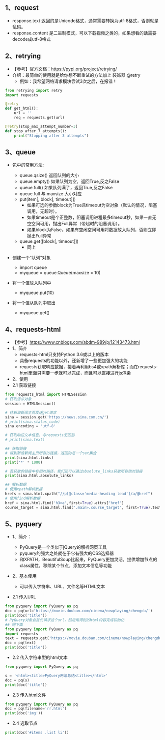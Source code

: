 ## 1、request
- response.text 返回的是Unicode格式，通常需要转换为utf-8格式，否则就是乱码。
- response.content 是二进制模式，可以下载视频之类的，如果想看的话需要decode成utf-8格式

## 2、retrying
- 【参考】官方文档：https://pypi.org/project/retrying/
- 介绍：最简单的使用就是给你想不断重试的方法加上 装饰器 @retry
    - 例如：我希望网络请求模块尝试3次之后，在报错！
```python
from retrying import retry
import requests

@retry
def get_html():
    url = ''
    req = requests.get(url)

@retry(stop_max_attempt_number=3)
def stop_after_7_attempts():
    print("Stopping after 3 attempts")
```

## 3、queue
- 包中的常用方法:
    - queue.qsize() 返回队列的大小
    - queue.empty() 如果队列为空，返回True,反之False
    - queue.full() 如果队列满了，返回True,反之False
    - queue.full 与 maxsize 大小对应
    - put(item[, block[, timeout]])
      - 如果可选的参数block为True且timeout为空对象（默认的情况，阻塞调用，无超时）。
      - 如果timeout是个正整数，阻塞调用进程最多timeout秒，如果一直无空空间可用，抛出Full异常（带超时的阻塞调用）。
      - 如果block为False，如果有空闲空间可用将数据放入队列，否则立即抛出Full异常
    - queue.get([block[, timeout]]) 
      - 同上

- 创建一个“队列”对象
  - import queue
  - myqueue = queue.Queue(maxsize = 10)

- 将一个值放入队列中
  - myqueue.put(10)

- 将一个值从队列中取出
  - myqueue.get()

## 4、requests-html
- 【参考】https://www.cnblogs.com/abdm-989/p/12143473.html
- 1、简介
    - requests-html只支持Python 3.6或以上的版本
    - 具备requests的功能以外，还新增了一些更加强大的功能
    - requests获取响应数据，接着再利用bs4或xpath解析库；而在requests-html里面只需要一步就可以完成，而且可以直接进行js渲染
- 2、使用
- 2.1 获取链接
```python
from requests_html import HTMLSession
# 获取请求对象
session = HTMLSession()

# 往新浪新闻主页发送get请求
sina = session.get('https://news.sina.com.cn/')
# print(sina.status_code)
sina.encoding = 'utf-8'

# 获取响应文本信息，与requests无区别
# print(sina.text)

## 获取链接
# 得到新浪新闻主页所有的链接，返回的是一个set集合
print(sina.html.links)
print('*' * 1000)

# 若获取的链接中有相对路径，我们还可以通过absolute_links获取所有绝对链接
print(sina.html.absolute_links)

## 解析数据
# 使用xpath解析数据
hrefs = sina.html.xpath("//p[@class='media-heading lead']/a/@href")
# 使用find解析数据
href = sina.html.find('h3>a',first=True).attrs["href"]
course_target = sina.html.find(".main>.course_target", first=True).text
```

## 5、pyquery
- 1、简介：
    - PyQuery是一个类似于jQuery的解析网页工具
    - pyquery的强大之处就在于它有强大的CSS选择器
    - 和XPATH，BeautifulSoup比起来，PyQuery更加灵活，提供增加节点的class属性，移除某个节点，添加文本信息等功能
    
- 2、基本使用
  - 可以传入字符串、URL、文件名等HTML文本
- 2.1 传入URL
```python
from pyquery import PyQuery as pq
doc = pq(url='https://movie.douban.com/cinema/nowplaying/chengdu/')
print(doc('title'))
# PyQuery对象会首先请求这个url，然后用得到的html内容完成初始化
## 同下面
from pyquery import PyQuery as pq
import requests
text = requests.get('https://movie.douban.com/cinema/nowplaying/chengdu/').text
doc = pq(text)
print(doc('title'))
```
- 2.2 传入字符串型的html文本
```python
from pyquery import PyQuery as pq

s = '<html><title>PyQuery用法总结<title></html>'
doc = pq(s)
print(doc('title'))
```
- 2.3 传入html文件
```python
from pyquery import PyQuery as pq
doc = pq(filename='rr.html')
print(doc('img'))
```
- 2.4 选取节点
```python
print(doc('#items .list li'))
```